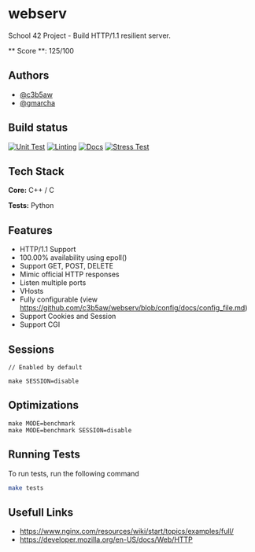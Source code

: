 
# webserv

School 42 Project - Build HTTP/1.1 resilient server.

** Score **: 125/100


## Authors

- [@c3b5aw](https://www.github.com/c3b5aw)
- [@gmarcha](https://www.github.com/gmarcha)


## Build status

[![Unit Test](https://github.com/c3b5aw/webserv/actions/workflows/unit_test.yml/badge.svg?branch=main)](https://github.com/c3b5aw/webserv/actions/workflows/unit_test.yml)
[![Linting](https://github.com/c3b5aw/webserv/actions/workflows/cpplint.yml/badge.svg?branch=main)](https://github.com/c3b5aw/webserv/actions/workflows/cpplint.yml)
[![Docs](https://github.com/c3b5aw/webserv/actions/workflows/docs.yml/badge.svg?branch=main)](https://github.com/c3b5aw/webserv/actions/workflows/docs.yml)
[![Stress Test](https://github.com/c3b5aw/webserv/actions/workflows/stress_test.yml/badge.svg?branch=main)](https://github.com/c3b5aw/webserv/actions/workflows/stress_test.yml)

## Tech Stack

**Core:** C++ / C

**Tests:** Python


## Features
- HTTP/1.1 Support
- 100.00% availability using epoll()
- Support GET, POST, DELETE
- Mimic official HTTP responses
- Listen multiple ports
- VHosts
- Fully configurable (view https://github.com/c3b5aw/webserv/blob/config/docs/config_file.md)
- Support Cookies and Session
- Support CGI

## Sessions
```
// Enabled by default

make SESSION=disable
```

## Optimizations

```
make MODE=benchmark
make MODE=benchmark SESSION=disable
```
## Running Tests

To run tests, run the following command

```bash
make tests
```


## Usefull Links

- https://www.nginx.com/resources/wiki/start/topics/examples/full/
- https://developer.mozilla.org/en-US/docs/Web/HTTP
